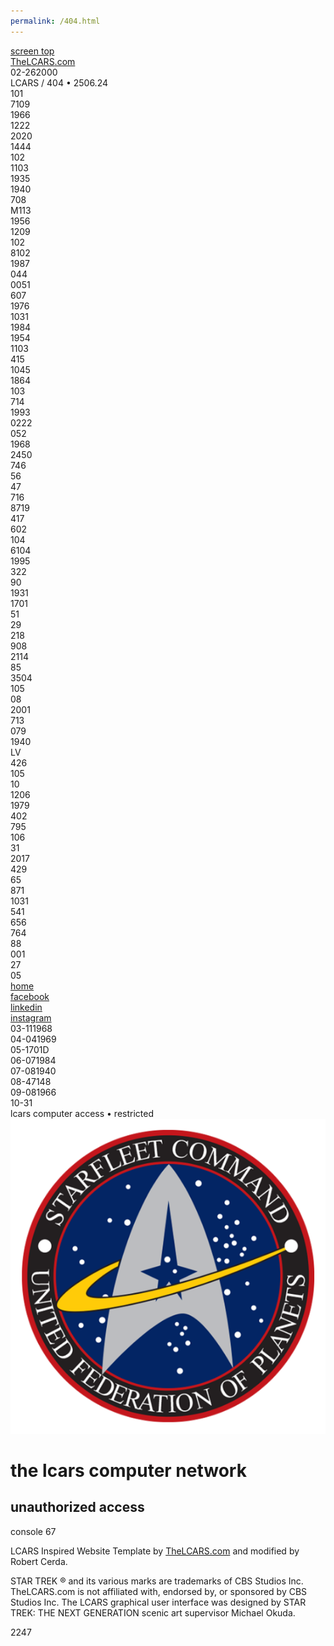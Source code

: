 ```yaml
---
permalink: /404.html
---
```

<!DOCTYPE html>
<html>
<head>
<title>RobCARS</title>
<meta name="description" content="RobCARS">
<meta name="keywords" content="LCARS, Website, Template, HTML, CSS, Star Trek">
<meta name="viewport" content="width=device-width, initial-scale=1.0">
<meta name="format-detection" content="telephone=no">
<meta name="format-detection" content="date=no">
<link rel="stylesheet" type="text/css" href="stylesheets/lcars-red-alert.css">
<link rel="preconnect" href="https://fonts.googleapis.com">
<link rel="preconnect" href="https://fonts.gstatic.com" crossorigin>
<link href="https://fonts.googleapis.com/css2?family=Antonio:wght@400;700&display=swap" rel="stylesheet">
<script src="https://ajax.googleapis.com/ajax/libs/jquery/3.6.0/jquery.min.js"></script>
<link rel="icon" type="image/png" href="favicon.ico">
<!-- <audio loop autoplay><source src="sounds/background/tng_bridge_1.mp3" type="audio/mpeg"></audio> -->
</head>
<body>
<div class="wrap">
	<div class="scroll-top">
		<a id="scroll-top" href=""><span class="hop">screen</span> top</a>
	</div>
	<div class="left-frame-top">
		<div class="panel-1"><a href="https://www.thelcars.com"><span class="hop">The</span>LCARS<span class="hop">.com</span></a></div>
		<div class="panel-2">02<span class="hop">-262000</span></div>
	</div>
	<div class="right-frame-top">
		<div class="banner">
			LCARS / 404 &#149; 2506.24</div>
					<div class="data-cascade-button-group">
				<div class="cascade-wrapper">
					<div class="data-cascade">
						<div class="row-1"><div class="dc1">101</div><div class="dc2">7109</div><div class="dc3">1966</div><div class="dc4">1222</div><div class="dc5">2020</div><div class="dc6">1444</div><div class="dc7">102</div><div class="dc8">1103</div><div class="dc9">1935</div><div class="dc10">1940</div><div class="dc11">708</div><div class="dc12">M113</div><div class="dc13">1956</div><div class="dc14">1209</div></div><div class="row-2"><div class="dc1">102</div><div class="dc2">8102</div><div class="dc3">1987</div><div class="dc4">044</div><div class="dc5">0051</div><div class="dc6">607</div><div class="dc7">1976</div><div class="dc8">1031</div><div class="dc9">1984</div><div class="dc10">1954</div><div class="dc11">1103</div><div class="dc12">415</div><div class="dc13">1045</div><div class="dc14">1864</div></div><div class="row-3"><div class="dc1">103</div><div class="dc2">714</div><div class="dc3">1993</div><div class="dc4">0222</div><div class="dc5">052</div><div class="dc6">1968</div><div class="dc7">2450</div><div class="dc8">746</div><div class="dc9">56</div><div class="dc10">47</div><div class="dc11">716</div><div class="dc12">8719</div><div class="dc13">417</div><div class="dc14">602</div></div><div class="row-4"><div class="dc1">104</div><div class="dc2">6104</div><div class="dc3">1995</div><div class="dc4">322</div><div class="dc5">90</div><div class="dc6">1931</div><div class="dc7">1701</div><div class="dc8">51</div><div class="dc9">29</div><div class="dc10">218</div><div class="dc11">908</div><div class="dc12">2114</div><div class="dc13">85</div><div class="dc14">3504</div></div><div class="row-5"><div class="dc1">105</div><div class="dc2">08</div><div class="dc3">2001</div><div class="dc4">713</div><div class="dc5">079</div><div class="dc6">1940</div><div class="dc7">LV</div><div class="dc8">426</div><div class="dc9">105</div><div class="dc10">10</div><div class="dc11">1206</div><div class="dc12">1979</div><div class="dc13">402</div><div class="dc14">795</div></div><div class="row-6"><div class="dc1">106</div><div class="dc2">31</div><div class="dc3">2017</div><div class="dc4">429</div><div class="dc5">65</div><div class="dc6">871</div><div class="dc7">1031</div><div class="dc8">541</div><div class="dc9">656</div><div class="dc10">764</div><div class="dc11">88</div><div class="dc12">001</div><div class="dc13">27</div><div class="dc14">05</div></div>
					</div> 
				</div> <!-- /cascade-wrapper -->
				<div class="button-col">
					<div class="button" id="top-left"><a href="https://robert0x43.github.io/">home</a></div>
					<div class="button" id="bottom-left"><a href="https://www.facebook.com/robert.cerda.067">facebook</a></div>
				</div>
				<div class="button-col">
					<div class="button" id="top-right"><a href="https://www.linkedin.com/in/robert-cerda-442b5a1aa/">linkedin</a></div>
					<div class="button" id="bottom-right"><a href="https://www.instagram.com/robertcerda/">instagram</a></div>
				</div>
			</div> <!-- /data-cascade-button-group -->
		<div class="top-corner-bg">
			<div class="top-corner"></div>
		</div>
		<div class="bar-panel">
		<div class="bar-1"></div>
		<div class="bar-2"></div>
		<div class="bar-3"></div>
		<div class="bar-4"></div>
		<div class="bar-5"></div>
		</div>
	</div> <!-- /left-frame-top -->
</div> <!-- /wrap -->
<div class="wrap" id="gap">
	<div class="left-frame">
		<div>
			<div class="panel-3">03<span class="hop">-111968</span></div>
<!--                 <div class="sidebar-buttons">
                    <a href="personnel.html" class="almond">personnel</a>
                    <a href="images/rickroll.gif" class="african-violet"></a>
                </div> -->
            <div class="panel-4">04<span class="hop">-041969</span></div>
			<div class="panel-5">05<span class="hop">-1701D</span></div>
			<div class="panel-6">06<span class="hop">-071984</span></div>
			<div class="panel-7">07<span class="hop">-081940</span></div>
			<div class="panel-8">08<span class="hop">-47148</span></div>
			<div class="panel-9">09<span class="hop">-081966</span></div>
		</div>
		<div>
			<div class="panel-10">10<span class="hop">-31</span></div>
		</div>
	</div>
	<div class="right-frame">
		<div class="bar-panel">
		<div class="bar-6"></div>
		<div class="bar-7"></div>
		<div class="bar-8"></div>
		<div class="bar-9"></div>
		<div class="bar-10"></div>
		</div>
		<div class="corner-bg">
			<div class="corner"></div>
		</div>
		<div class="content">
            <!-- <div class="buttons">
                <a href="personnel.html" class="almond">personnel</a>
                <a href="images/rickroll.gif" class="blink"></a>
                <a href="images/rickroll.gif"></a>
                <a href="images/rickroll.gif"></a>
                <a href="images/rickroll.gif" class="blink"></a>
              </div> -->
<div class="lcars-text-bar the-end">
    <span class="go-gold">lcars computer access &#149; restricted</span>
</div>
<img src="images/starfleet-logo.png" class="pics">
<h1 class="go-center go-gold">the lcars computer network</h1>
<h2 class="go-center go-bluey">unauthorized access</h2>
<div class="lcars-text-bar">
    <span class="go-gold">console 67</span>
  </div>
<footer>
	<div class="footer-inside">
		<div class="footer-text">
			<p>LCARS Inspired Website Template by <a href="https://www.thelcars.com">TheLCARS.com</a> and modified by Robert Cerda.</p>
			<p>STAR TREK &#174; and its various marks are trademarks of CBS Studios Inc. TheLCARS.com is not affiliated with, endorsed by, or sponsored by CBS Studios Inc. The LCARS graphical user interface was designed by STAR TREK: THE NEXT GENERATION scenic art supervisor Michael Okuda.</p>
		</div>
	</div>
	<div class="footer-panel">
		<span class="hop">22</span>47
	</div>
</footer>
<script type="text/javascript" src="https://d700mbxo45lbr.cloudfront.net/lcars/lcars.js"></script>
</div> <!-- /wrap -->
</body>
</html>

